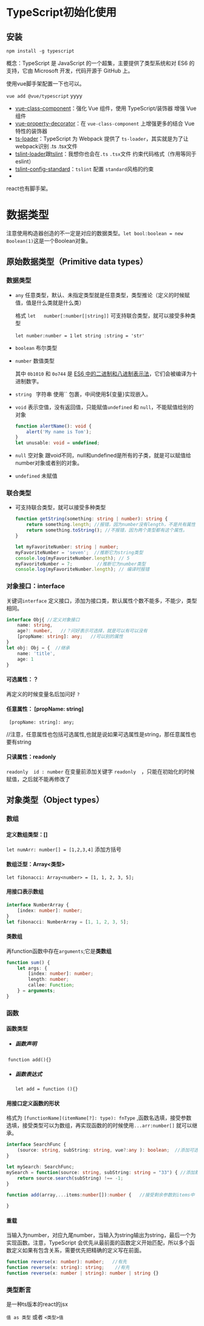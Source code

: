# TypeScript初始化使用

## 安装
`npm install -g typescript`

概念：TypeScript 是 JavaScript 的一个超集，主要提供了类型系统和对 ES6 的支持，它由 Microsoft 开发，代码开源于 GitHub 上。

使用vue脚手架配置一下也可以。

`vue add @vue/typescript`  yyyy

- [vue-class-component](https://github.com/vuejs/vue-class-component)：强化 Vue 组件，使用 TypeScript/装饰器 增强 Vue 组件
- [vue-property-decorator](https://github.com/kaorun343/vue-property-decorator)：在 `vue-class-component` 上增强更多的结合 Vue 特性的装饰器
- [ts-loader](https://github.com/TypeStrong/ts-loader)：TypeScript 为 Webpack 提供了 `ts-loader`，其实就是为了让webpack识别 .ts .tsx文件
- [tslint-loader](https://github.com/wbuchwalter/tslint-loader)跟[tslint](https://github.com/palantir/tslint)：我想你也会在`.ts` `.tsx`文件 约束代码格式（作用等同于eslint）
- [tslint-config-standard](https://github.com/blakeembrey/tslint-config-standard)：`tslint` 配置 `standard`风格的约束
- 

react也有脚手架。



# 数据类型

注意使用构造器创造的不一定是对应的数据类型。`let bool:boolean = new Boolean(1)`这是一个Boolean对象。

## 原始数据类型（Primitive data types）

### 数据类型

- `any`  任意类型，默认、未指定类型就是任意类型，类型推论（定义的时候赋值，值是什么类就是什么类）

   格式   `let   number[:number[|string]]`   可支持联合类型，就可以接受多种类型

   `let number:number = 1`   `let string :string = 'str'`

- `boolean`   布尔类型

- `number`  数值类型 

   其中 `0b1010` 和 `0o744` 是 [ES6 中的二进制和八进制表示法](http://es6.ruanyifeng.com/#docs/number#二进制和八进制表示法)，它们会被编译为十进制数字。

- `string `  字符串  使用`` 包裹，中间使用${变量}实现嵌入。

- `void`  表示空值，没有返回值，只能赋值`undefined` 和 `null`，不能赋值给别的对象

   ```typescript
   function alertName(): void {
       alert('My name is Tom');
   }
   let unusable: void = undefined;
   ```

- `null`  空对象   跟void不同，null和undefined是所有的子类，就是可以赋值给number对象或者别的对象。

- `undefined`   未赋值

### 联合类型

-  可支持联合类型，就可以接受多种类型

   ```typescript
   function getString(something: string | number): string {
       return something.length; //报错，因为number没有length，不是共有属性
       return something.toString(); //不报错，因为两个类型都有这个属性。
   }
   ```

   ```typescript
   let myFavoriteNumber: string | number;
   myFavoriteNumber = 'seven';  //推断它为string类型
   console.log(myFavoriteNumber.length); // 5
   myFavoriteNumber = 7;         //推断它为number类型
   console.log(myFavoriteNumber.length); // 编译时报错
   ```

   

### 对象接口：interface

关键词`interface` 定义接口，添加为接口类，默认属性个数不能多，不能少，类型相同。

```typescript
interface Obj{ //定义对象接口
	name: string,
    age?: number,   //？问好表示可选择，就是可以有可以没有
    [propName: string]: any;   //可以别的属性
}
let obj: Obj = {  //继承 
    name: 'title',
    age: 1
}
```

#### 可选属性：？

再定义的时候变量名后加问好 `?`

#### 任意属性： [propName: string]

 ` [propName: string]: any;`  

//注意，任意属性也包括可选属性,也就是说如果可选属性是string，那任意属性也要有string

#### 只读属性：readonly  

`readonly  id : number`  在变量前添加关键字 `readonly  `，只能在初始化的时候赋值，之后就不能再修改了



## 对象类型（Object types）

### 数组

#### 定义数组类型：[]

`let numArr: number[] = [1,2,3,4]`  添加方括号

#### 数组泛型：Array<类型>

`let fibonacci: Array<number> = [1, 1, 2, 3, 5];`

#### 用接口表示数组

```typescript
interface NumberArray {
    [index: number]: number;
}
let fibonacci: NumberArray = [1, 1, 2, 3, 5];
```

#### 类数组

再function函数中存在`arguments`;它是**类数组**

```typescript
function sum() {
    let args: {
        [index: number]: number;
        length: number;
        callee: Function;
    } = arguments;
}
```

### 函数

#### 函数类型

- ##### 函数声明

​		`function add(){}`

- ##### 函数表达式

  `let add = function (){}`

#### 用接口定义函数的形状

格式为 `[functionName](itemName[?]: type): fnType`   ,函数名选填，接受参数 选填，接受类型可以为数组，再实现函数的的时候使用`...arr:number[]` 就可以继承。

```typescript
interface SearchFunc {
    (source: string, subString: string, vue?:any ): boolean;  //添加可选参数
}

let mySearch: SearchFunc;
mySearch = function(source: string, subString: string = "33") { //添加默认值
    return source.search(subString) !== -1;
}

function add(array,...items:number[]):number {   //接受剩余参数到items中
    
}
```

#### 重载

当输入为number，对应九尾number，当输入为string输出为string，最后一个为实现函数。注意，TypeScript 会优先从最前面的函数定义开始匹配，所以多个函数定义如果有包含关系，需要优先把精确的定义写在前面。

```typescript
function reverse(x: number): number;   //有先
function reverse(x: string): string;	//有先
function reverse(x: number | string): number | string {}
```

### 类型断言

是一种ts版本的react的jsx

`值 as 类型`   或者   `<类型>值`